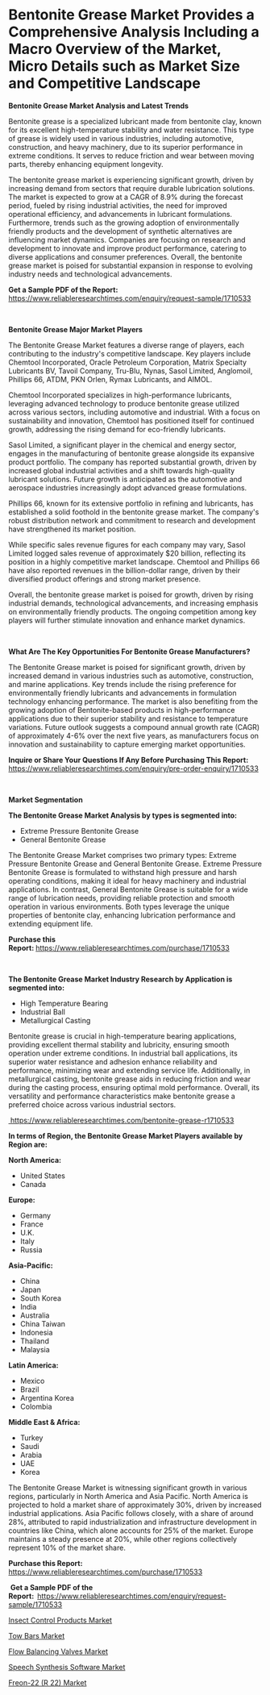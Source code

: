 <p><h1>Bentonite Grease Market Provides a Comprehensive Analysis Including a Macro Overview of the Market, Micro Details such as Market Size and Competitive Landscape</h1></p><p><strong>Bentonite Grease Market Analysis and Latest Trends</strong></p>
<p><p>Bentonite grease is a specialized lubricant made from bentonite clay, known for its excellent high-temperature stability and water resistance. This type of grease is widely used in various industries, including automotive, construction, and heavy machinery, due to its superior performance in extreme conditions. It serves to reduce friction and wear between moving parts, thereby enhancing equipment longevity.</p><p>The bentonite grease market is experiencing significant growth, driven by increasing demand from sectors that require durable lubrication solutions. The market is expected to grow at a CAGR of 8.9% during the forecast period, fueled by rising industrial activities, the need for improved operational efficiency, and advancements in lubricant formulations. Furthermore, trends such as the growing adoption of environmentally friendly products and the development of synthetic alternatives are influencing market dynamics. Companies are focusing on research and development to innovate and improve product performance, catering to diverse applications and consumer preferences. Overall, the bentonite grease market is poised for substantial expansion in response to evolving industry needs and technological advancements.</p></p>
<p><strong>Get a Sample PDF of the Report:&nbsp;</strong> <a href="https://www.reliableresearchtimes.com/enquiry/request-sample/1710533?utm_campaign=1612&utm_medium=2&utm_source=Github&utm_content=ia&utm_term=22102024&utm_id=bentonite-grease">https://www.reliableresearchtimes.com/enquiry/request-sample/1710533</a></p>
<p>&nbsp;</p>
<p><strong>Bentonite Grease Major Market Players</strong></p>
<p><p>The Bentonite Grease Market features a diverse range of players, each contributing to the industry's competitive landscape. Key players include Chemtool Incorporated, Oracle Petroleum Corporation, Matrix Specialty Lubricants BV, Tavoil Company, Tru-Blu, Nynas, Sasol Limited, Anglomoil, Phillips 66, ATDM, PKN Orlen, Rymax Lubricants, and AIMOL.</p><p>Chemtool Incorporated specializes in high-performance lubricants, leveraging advanced technology to produce bentonite grease utilized across various sectors, including automotive and industrial. With a focus on sustainability and innovation, Chemtool has positioned itself for continued growth, addressing the rising demand for eco-friendly lubricants.</p><p>Sasol Limited, a significant player in the chemical and energy sector, engages in the manufacturing of bentonite grease alongside its expansive product portfolio. The company has reported substantial growth, driven by increased global industrial activities and a shift towards high-quality lubricant solutions. Future growth is anticipated as the automotive and aerospace industries increasingly adopt advanced grease formulations.</p><p>Phillips 66, known for its extensive portfolio in refining and lubricants, has established a solid foothold in the bentonite grease market. The company's robust distribution network and commitment to research and development have strengthened its market position.</p><p>While specific sales revenue figures for each company may vary, Sasol Limited logged sales revenue of approximately $20 billion, reflecting its position in a highly competitive market landscape. Chemtool and Phillips 66 have also reported revenues in the billion-dollar range, driven by their diversified product offerings and strong market presence.</p><p>Overall, the bentonite grease market is poised for growth, driven by rising industrial demands, technological advancements, and increasing emphasis on environmentally friendly products. The ongoing competition among key players will further stimulate innovation and enhance market dynamics.</p></p>
<p>&nbsp;</p>
<p><strong>What Are The Key Opportunities For Bentonite Grease Manufacturers?</strong></p>
<p><p>The Bentonite Grease market is poised for significant growth, driven by increased demand in various industries such as automotive, construction, and marine applications. Key trends include the rising preference for environmentally friendly lubricants and advancements in formulation technology enhancing performance. The market is also benefiting from the growing adoption of Bentonite-based products in high-performance applications due to their superior stability and resistance to temperature variations. Future outlook suggests a compound annual growth rate (CAGR) of approximately 4-6% over the next five years, as manufacturers focus on innovation and sustainability to capture emerging market opportunities.</p></p>
<p><strong>Inquire or Share Your Questions If Any Before Purchasing This Report:</strong> <a href="https://www.reliableresearchtimes.com/enquiry/pre-order-enquiry/1710533?utm_campaign=1612&utm_medium=2&utm_source=Github&utm_content=ia&utm_term=22102024&utm_id=bentonite-grease">https://www.reliableresearchtimes.com/enquiry/pre-order-enquiry/1710533</a></p>
<p>&nbsp;</p>
<p><strong>Market Segmentation</strong></p>
<p><strong>The Bentonite Grease Market Analysis by types is segmented into:</strong></p>
<p><ul><li>Extreme Pressure Bentonite Grease</li><li>General Bentonite Grease</li></ul></p>
<p><p>The Bentonite Grease Market comprises two primary types: Extreme Pressure Bentonite Grease and General Bentonite Grease. Extreme Pressure Bentonite Grease is formulated to withstand high pressure and harsh operating conditions, making it ideal for heavy machinery and industrial applications. In contrast, General Bentonite Grease is suitable for a wide range of lubrication needs, providing reliable protection and smooth operation in various environments. Both types leverage the unique properties of bentonite clay, enhancing lubrication performance and extending equipment life.</p></p>
<p><strong>Purchase this Report:&nbsp;</strong><a href="https://www.reliableresearchtimes.com/purchase/1710533?utm_campaign=1612&utm_medium=2&utm_source=Github&utm_content=ia&utm_term=22102024&utm_id=bentonite-grease">https://www.reliableresearchtimes.com/purchase/1710533</a></p>
<p>&nbsp;</p>
<p><strong>The Bentonite Grease Market Industry Research by Application is segmented into:</strong></p>
<p><ul><li>High Temperature Bearing</li><li>Industrial Ball</li><li>Metallurgical Casting</li></ul></p>
<p><p>Bentonite grease is crucial in high-temperature bearing applications, providing excellent thermal stability and lubricity, ensuring smooth operation under extreme conditions. In industrial ball applications, its superior water resistance and adhesion enhance reliability and performance, minimizing wear and extending service life. Additionally, in metallurgical casting, bentonite grease aids in reducing friction and wear during the casting process, ensuring optimal mold performance. Overall, its versatility and performance characteristics make bentonite grease a preferred choice across various industrial sectors.</p></p>
<p><a href="https://www.reliableresearchtimes.com/bentonite-grease-r1710533?utm_campaign=1612&utm_medium=2&utm_source=Github&utm_content=ia&utm_term=22102024&utm_id=bentonite-grease">&nbsp;https://www.reliableresearchtimes.com/bentonite-grease-r1710533</a></p>
<p><strong>In terms of Region, the Bentonite Grease Market Players available by Region are:</strong></p>
<p>
    <p> <strong> North America: </strong>
        <ul>
            <li>United States</li>
            <li>Canada</li>
        </ul>
        </p> 
    <p> <strong> Europe: </strong>
        <ul>
            <li>Germany</li>
            <li>France</li>
            <li>U.K.</li>
            <li>Italy</li>
            <li>Russia</li>
        </ul>
        </p> 
    <p> <strong> Asia-Pacific: </strong>
        <ul>
            <li>China</li>
            <li>Japan</li>
            <li>South Korea</li>
            <li>India</li>
            <li>Australia</li>
            <li>China Taiwan</li>
            <li>Indonesia</li>
            <li>Thailand</li>
            <li>Malaysia</li>
        </ul>
        </p> 
    <p> <strong> Latin America: </strong>
        <ul>
            <li>Mexico</li>
            <li>Brazil</li>
            <li>Argentina Korea</li>
            <li>Colombia</li>
        </ul>
        </p> 
    <p> <strong> Middle East & Africa: </strong>
        <ul>
            <li>Turkey</li>
            <li>Saudi</li>
            <li>Arabia</li>
            <li>UAE</li>
            <li>Korea</li>
        </ul>
    </p>
    </p>
<p><p>The Bentonite Grease Market is witnessing significant growth in various regions, particularly in North America and Asia Pacific. North America is projected to hold a market share of approximately 30%, driven by increased industrial applications. Asia Pacific follows closely, with a share of around 28%, attributed to rapid industrialization and infrastructure development in countries like China, which alone accounts for 25% of the market. Europe maintains a steady presence at 20%, while other regions collectively represent 10% of the market share.</p></p>
<p><strong>Purchase this Report: </strong><a href="https://www.reliableresearchtimes.com/purchase/1710533?utm_campaign=1612&utm_medium=2&utm_source=Github&utm_content=ia&utm_term=22102024&utm_id=bentonite-grease">https://www.reliableresearchtimes.com/purchase/1710533</a></p>
<p>&nbsp;<strong>Get a Sample PDF of the Report:&nbsp;&nbsp;</strong><a href="https://www.reliableresearchtimes.com/enquiry/request-sample/1710533?utm_campaign=1612&utm_medium=2&utm_source=Github&utm_content=ia&utm_term=22102024&utm_id=bentonite-grease">https://www.reliableresearchtimes.com/enquiry/request-sample/1710533</a></p>
<p><strong></strong></p>
<p><p><a href="https://www.linkedin.com/pulse/future-insect-control-products-market-global-forecast-trends-mosee?utm_campaign=1612&utm_medium=2&utm_source=Github&utm_content=ia&utm_term=22102024&utm_id=bentonite-grease">Insect Control Products Market</a></p><p><a href="https://www.linkedin.com/pulse/unveiling-market-trends-global-tow-bars-growth-regional-cnrme?utm_campaign=1612&utm_medium=2&utm_source=Github&utm_content=ia&utm_term=22102024&utm_id=bentonite-grease">Tow Bars Market</a></p><p><a href="https://www.linkedin.com/pulse/opportunities-challenges-flow-balancing-valves-market-ilkfe?utm_campaign=1612&utm_medium=2&utm_source=Github&utm_content=ia&utm_term=22102024&utm_id=bentonite-grease">Flow Balancing Valves Market</a></p><p><a href="https://www.linkedin.com/pulse/decoding-speech-synthesis-software-industry-dynamics-strategic-jd6ze?utm_campaign=1612&utm_medium=2&utm_source=Github&utm_content=ia&utm_term=22102024&utm_id=bentonite-grease">Speech Synthesis Software Market</a></p><p><a href="https://github.com/Rekhakhatun65/Market-Research-Report-List-1/blob/main/freon-22-r-22-market.md?utm_campaign=1612&utm_medium=2&utm_source=Github&utm_content=ia&utm_term=22102024&utm_id=bentonite-grease">Freon-22 (R 22) Market</a></p></p>